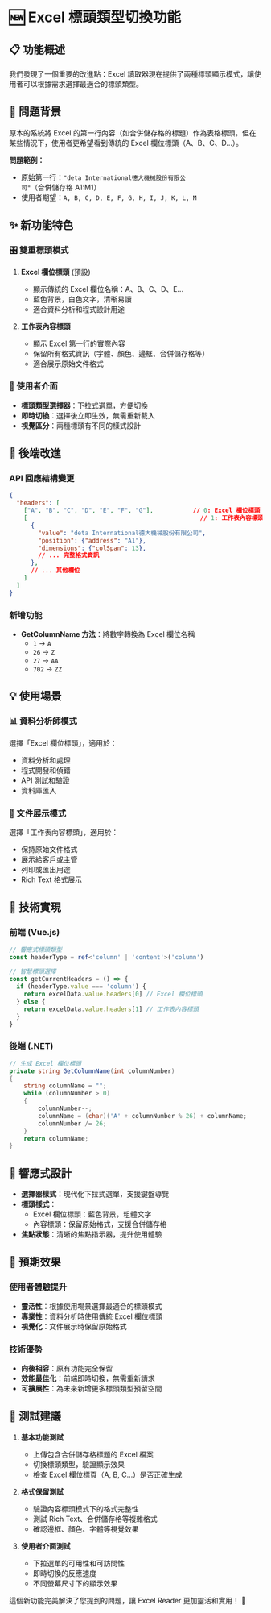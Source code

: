 # 🆕 Excel 標頭類型切換功能

## 📋 功能概述

我們發現了一個重要的改進點：Excel 讀取器現在提供了兩種標頭顯示模式，讓使用者可以根據需求選擇最適合的標頭類型。

## 🔧 問題背景

原本的系統將 Excel 的第一行內容（如合併儲存格的標題）作為表格標頭，但在某些情況下，使用者更希望看到傳統的 Excel 欄位標頭（A、B、C、D...）。

**問題範例：**
- 原始第一行：`"deta International德大機械股份有限公司"`（合併儲存格 A1:M1）
- 使用者期望：`A, B, C, D, E, F, G, H, I, J, K, L, M`

## ✨ 新功能特色

### 🎛️ 雙重標頭模式
1. **Excel 欄位標頭** (預設)
   - 顯示傳統的 Excel 欄位名稱：A、B、C、D、E...
   - 藍色背景，白色文字，清晰易讀
   - 適合資料分析和程式設計用途

2. **工作表內容標頭**
   - 顯示 Excel 第一行的實際內容
   - 保留所有格式資訊（字體、顏色、邊框、合併儲存格等）
   - 適合展示原始文件格式

### 🎨 使用者介面
- **標頭類型選擇器**：下拉式選單，方便切換
- **即時切換**：選擇後立即生效，無需重新載入
- **視覺區分**：兩種標頭有不同的樣式設計

## 🔄 後端改進

### API 回應結構變更
```json
{
  "headers": [
    ["A", "B", "C", "D", "E", "F", "G"],           // 0: Excel 欄位標頭
    [                                                // 1: 工作表內容標頭
      {
        "value": "deta International德大機械股份有限公司",
        "position": {"address": "A1"},
        "dimensions": {"colSpan": 13},
        // ... 完整格式資訊
      },
      // ... 其他欄位
    ]
  ]
}
```

### 新增功能
- **GetColumnName 方法**：將數字轉換為 Excel 欄位名稱
  - `1` → `A`
  - `26` → `Z`  
  - `27` → `AA`
  - `702` → `ZZ`

## 💡 使用場景

### 📊 資料分析師模式
選擇「Excel 欄位標頭」，適用於：
- 資料分析和處理
- 程式開發和偵錯
- API 測試和驗證
- 資料庫匯入

### 📄 文件展示模式  
選擇「工作表內容標頭」，適用於：
- 保持原始文件格式
- 展示給客戶或主管
- 列印或匯出用途
- Rich Text 格式展示

## 🎯 技術實現

### 前端 (Vue.js)
```typescript
// 響應式標頭類型
const headerType = ref<'column' | 'content'>('column')

// 智慧標頭選擇
const getCurrentHeaders = () => {
  if (headerType.value === 'column') {
    return excelData.value.headers[0] // Excel 欄位標頭
  } else {
    return excelData.value.headers[1] // 工作表內容標頭
  }
}
```

### 後端 (.NET)
```csharp
// 生成 Excel 欄位標頭
private string GetColumnName(int columnNumber)
{
    string columnName = "";
    while (columnNumber > 0)
    {
        columnNumber--;
        columnName = (char)('A' + columnNumber % 26) + columnName;
        columnNumber /= 26;
    }
    return columnName;
}
```

## 📱 響應式設計

- **選擇器樣式**：現代化下拉式選單，支援鍵盤導覽
- **標頭樣式**：
  - Excel 欄位標頭：藍色背景，粗體文字
  - 內容標頭：保留原始格式，支援合併儲存格
- **焦點狀態**：清晰的焦點指示器，提升使用體驗

## 🔮 預期效果

### 使用者體驗提升
- **靈活性**：根據使用場景選擇最適合的標頭模式
- **專業性**：資料分析時使用傳統 Excel 欄位標頭
- **視覺化**：文件展示時保留原始格式

### 技術優勢
- **向後相容**：原有功能完全保留
- **效能最佳化**：前端即時切換，無需重新請求
- **可擴展性**：為未來新增更多標頭類型預留空間

## 🧪 測試建議

1. **基本功能測試**
   - 上傳包含合併儲存格標題的 Excel 檔案
   - 切換標頭類型，驗證顯示效果
   - 檢查 Excel 欄位標頁（A, B, C...）是否正確生成

2. **格式保留測試**
   - 驗證內容標頭模式下的格式完整性
   - 測試 Rich Text、合併儲存格等複雜格式
   - 確認邊框、顏色、字體等視覺效果

3. **使用者介面測試**
   - 下拉選單的可用性和可訪問性
   - 即時切換的反應速度
   - 不同螢幕尺寸下的顯示效果

這個新功能完美解決了您提到的問題，讓 Excel Reader 更加靈活和實用！ 🎉